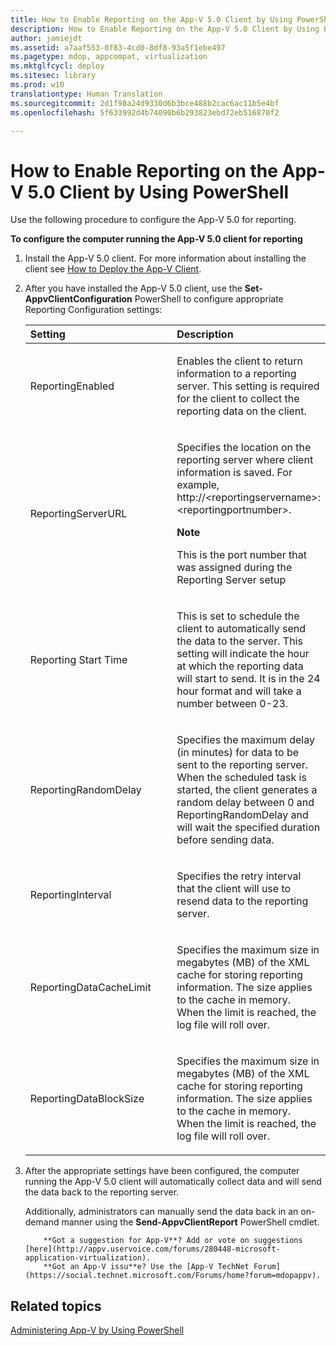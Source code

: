 ```yaml
---
title: How to Enable Reporting on the App-V 5.0 Client by Using PowerShell
description: How to Enable Reporting on the App-V 5.0 Client by Using PowerShell
author: jamiejdt
ms.assetid: a7aaf553-0f83-4cd0-8df8-93a5f1ebe497
ms.pagetype: mdop, appcompat, virtualization
ms.mktglfcycl: deploy
ms.sitesec: library
ms.prod: w10
translationtype: Human Translation
ms.sourcegitcommit: 2d1f98a24d9330d6b3bce488b2cac6ac11b5e4bf
ms.openlocfilehash: 5f633992d4b74090b6b293823ebd72eb516870f2

---
```



# How to Enable Reporting on the App-V 5.0 Client by Using PowerShell


Use the following procedure to configure the App-V 5.0 for reporting.

**To configure the computer running the App-V 5.0 client for reporting**

1.  Install the App-V 5.0 client. For more information about installing the client see [How to Deploy the App-V Client](how-to-deploy-the-app-v-client-gb18030.md).

2.  After you have installed the App-V 5.0 client, use the **Set-AppvClientConfiguration** PowerShell to configure appropriate Reporting Configuration settings:

    <table>
    <colgroup>
    <col width="50%" />
    <col width="50%" />
    </colgroup>
    <thead>
    <tr class="header">
    <th align="left">Setting</th>
    <th align="left">Description</th>
    </tr>
    </thead>
    <tbody>
    <tr class="odd">
    <td align="left"><p>ReportingEnabled</p></td>
    <td align="left"><p>Enables the client to return information to a reporting server. This setting is required for the client to collect the reporting data on the client.</p></td>
    </tr>
    <tr class="even">
    <td align="left"><p>ReportingServerURL</p></td>
    <td align="left"><p>Specifies the location on the reporting server where client information is saved. For example, http://&lt;reportingservername&gt;:&lt;reportingportnumber&gt;.</p>
    <div class="alert">
    <strong>Note</strong>  
    <p>This is the port number that was assigned during the Reporting Server setup</p>
    </div>
    <div>
     
    </div></td>
    </tr>
    <tr class="odd">
    <td align="left"><p>Reporting Start Time</p></td>
    <td align="left"><p>This is set to schedule the client to automatically send the data to the server. This setting will indicate the hour at which the reporting data will start to send. It is in the 24 hour format and will take a number between 0-23.</p></td>
    </tr>
    <tr class="even">
    <td align="left"><p>ReportingRandomDelay</p></td>
    <td align="left"><p>Specifies the maximum delay (in minutes) for data to be sent to the reporting server. When the scheduled task is started, the client generates a random delay between 0 and ReportingRandomDelay and will wait the specified duration before sending data.</p></td>
    </tr>
    <tr class="odd">
    <td align="left"><p>ReportingInterval</p></td>
    <td align="left"><p>Specifies the retry interval that the client will use to resend data to the reporting server.</p></td>
    </tr>
    <tr class="even">
    <td align="left"><p>ReportingDataCacheLimit</p></td>
    <td align="left"><p>Specifies the maximum size in megabytes (MB) of the XML cache for storing reporting information. The size applies to the cache in memory. When the limit is reached, the log file will roll over.</p></td>
    </tr>
    <tr class="odd">
    <td align="left"><p>ReportingDataBlockSize</p></td>
    <td align="left"><p>Specifies the maximum size in megabytes (MB) of the XML cache for storing reporting information. The size applies to the cache in memory. When the limit is reached, the log file will roll over.</p></td>
    </tr>
    </tbody>
    </table>

     

3.  After the appropriate settings have been configured, the computer running the App-V 5.0 client will automatically collect data and will send the data back to the reporting server.

    Additionally, administrators can manually send the data back in an on-demand manner using the **Send-AppvClientReport** PowerShell cmdlet.

    
            **Got a suggestion for App-V**? Add or vote on suggestions [here](http://appv.uservoice.com/forums/280448-microsoft-application-virtualization). 
            **Got an App-V issu**e? Use the [App-V TechNet Forum](https://social.technet.microsoft.com/Forums/home?forum=mdopappv).

## Related topics


[Administering App-V by Using PowerShell](administering-app-v-by-using-powershell.md)

 

 








<!--HONumber=Jun16_HO4-->


